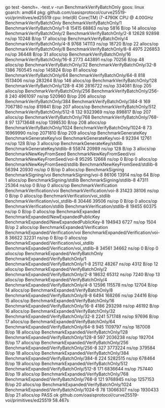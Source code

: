 go test -bench=. -test.v -run BenchmarkVerifyBatchOnly
goos: linux
goarch: amd64
pkg: github.com/oasisprotocol/curve25519-voi/primitives/ed25519
cpu: Intel(R) Core(TM) i7-4790K CPU @ 4.00GHz
BenchmarkVerifyBatchOnly
BenchmarkVerifyBatchOnly/1
BenchmarkVerifyBatchOnly/1-8       15415             68863 ns/op            5816 B/op         14 allocs/op
BenchmarkVerifyBatchOnly/2
BenchmarkVerifyBatchOnly/2-8       12628             92898 ns/op           10248 B/op         17 allocs/op
BenchmarkVerifyBatchOnly/4
BenchmarkVerifyBatchOnly/4-8        9768            141113 ns/op           18720 B/op         22 allocs/op
BenchmarkVerifyBatchOnly/8
BenchmarkVerifyBatchOnly/8-8        4975            226853 ns/op           36448 B/op         31 allocs/op
BenchmarkVerifyBatchOnly/16
BenchmarkVerifyBatchOnly/16-8               2773            443891 ns/op           70256 B/op         48 allocs/op
BenchmarkVerifyBatchOnly/32
BenchmarkVerifyBatchOnly/32-8               1386            760545 ns/op          145824 B/op         81 allocs/op
BenchmarkVerifyBatchOnly/64
BenchmarkVerifyBatchOnly/64-8                818           1513406 ns/op          283264 B/op        146 allocs/op
BenchmarkVerifyBatchOnly/128
BenchmarkVerifyBatchOnly/128-8               436           2816722 ns/op          334081 B/op        205 allocs/op
BenchmarkVerifyBatchOnly/256
BenchmarkVerifyBatchOnly/256-8               240           4961097 ns/op          520960 B/op        206 allocs/op
BenchmarkVerifyBatchOnly/384
BenchmarkVerifyBatchOnly/384-8               169           7067180 ns/op          819841 B/op        207 allocs/op
BenchmarkVerifyBatchOnly/512
BenchmarkVerifyBatchOnly/512-8               132           9323969 ns/op          898817 B/op        207 allocs/op
BenchmarkVerifyBatchOnly/768
BenchmarkVerifyBatchOnly/768-8                97          13713648 ns/op         1398530 B/op        208 allocs/op
BenchmarkVerifyBatchOnly/1024
BenchmarkVerifyBatchOnly/1024-8               73          16969990 ns/op         2071810 B/op        209 allocs/op
BenchmarkGenerateKey
BenchmarkGenerateKey/voi
BenchmarkGenerateKey/voi-8                 92394             12761 ns/op             128 B/op          3 allocs/op
BenchmarkGenerateKey/stdlib
BenchmarkGenerateKey/stdlib-8              55874             20989 ns/op             128 B/op          3 allocs/op
BenchmarkNewKeyFromSeed
BenchmarkNewKeyFromSeed/voi
BenchmarkNewKeyFromSeed/voi-8              95295             12668 ns/op               0 B/op          0 allocs/op
BenchmarkNewKeyFromSeed/stdlib
BenchmarkNewKeyFromSeed/stdlib-8           56394             20930 ns/op               0 B/op          0 allocs/op
BenchmarkSigning
BenchmarkSigning/voi
BenchmarkSigning/voi-8                     86106             13914 ns/op              64 B/op          1 allocs/op
BenchmarkSigning/stdlib
BenchmarkSigning/stdlib-8                  47311             25364 ns/op               0 B/op          0 allocs/op
BenchmarkVerification
BenchmarkVerification/voi
BenchmarkVerification/voi-8                31423             38106 ns/op               0 B/op          0 allocs/op
BenchmarkVerification/voi_stdlib
BenchmarkVerification/voi_stdlib-8         30446             39506 ns/op               0 B/op          0 allocs/op
BenchmarkVerification/stdlib
BenchmarkVerification/stdlib-8             19455             60375 ns/op               0 B/op          0 allocs/op
BenchmarkExpanded
BenchmarkExpanded/NewExpandedPublicKey
BenchmarkExpanded/NewExpandedPublicKey-8                  194943              6727 ns/op            1504 B/op          2 allocs/op
BenchmarkExpanded/Verification
BenchmarkExpanded/Verification/voi
BenchmarkExpanded/Verification/voi-8                       36622             32231 ns/op               0 B/op          0 allocs/op
BenchmarkExpanded/Verification/voi_stdlib
BenchmarkExpanded/Verification/voi_stdlib-8                34561             34662 ns/op               0 B/op          0 allocs/op
BenchmarkExpanded/VerifyBatchOnly
BenchmarkExpanded/VerifyBatchOnly/1
BenchmarkExpanded/VerifyBatchOnly/1-8                      25112             48267 ns/op            4312 B/op         12 allocs/op
BenchmarkExpanded/VerifyBatchOnly/2
BenchmarkExpanded/VerifyBatchOnly/2-8                      18632             65312 ns/op            7240 B/op         13 allocs/op
BenchmarkExpanded/VerifyBatchOnly/4
BenchmarkExpanded/VerifyBatchOnly/4-8                      12596            115578 ns/op           12704 B/op         14 allocs/op
BenchmarkExpanded/VerifyBatchOnly/8
BenchmarkExpanded/VerifyBatchOnly/8-8                       6494            168266 ns/op           24416 B/op         15 allocs/op
BenchmarkExpanded/VerifyBatchOnly/16
BenchmarkExpanded/VerifyBatchOnly/16-8                      4186            293298 ns/op           46192 B/op         16 allocs/op
BenchmarkExpanded/VerifyBatchOnly/32
BenchmarkExpanded/VerifyBatchOnly/32-8                      2241            571748 ns/op           97696 B/op         17 allocs/op
BenchmarkExpanded/VerifyBatchOnly/64
BenchmarkExpanded/VerifyBatchOnly/64-8                       945           1109797 ns/op          187008 B/op         18 allocs/op
BenchmarkExpanded/VerifyBatchOnly/128
BenchmarkExpanded/VerifyBatchOnly/128-8                      597           2036238 ns/op          192704 B/op         17 allocs/op
BenchmarkExpanded/VerifyBatchOnly/256
BenchmarkExpanded/VerifyBatchOnly/256-8                      327           3773224 ns/op          379584 B/op         18 allocs/op
BenchmarkExpanded/VerifyBatchOnly/384
BenchmarkExpanded/VerifyBatchOnly/384-8                      224           5282515 ns/op          678464 B/op         19 allocs/op
BenchmarkExpanded/VerifyBatchOnly/512
BenchmarkExpanded/VerifyBatchOnly/512-8                      171           6836644 ns/op          757440 B/op         19 allocs/op
BenchmarkExpanded/VerifyBatchOnly/768
BenchmarkExpanded/VerifyBatchOnly/768-8                      121           9768945 ns/op         1257153 B/op         20 allocs/op
BenchmarkExpanded/VerifyBatchOnly/1024
BenchmarkExpanded/VerifyBatchOnly/1024-8                      78          13066307 ns/op         1930433 B/op         21 allocs/op
PASS
ok      github.com/oasisprotocol/curve25519-voi/primitives/ed25519      58.467s
